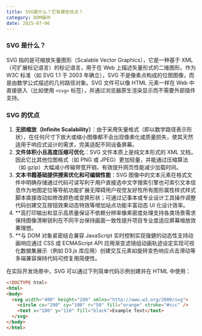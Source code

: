 ```yaml
---
title: SVG是什么？它有哪些优点？
category: DOM操作
date: 2025-07-06
---
```

### SVG 是什么？  
SVG 指的是可缩放矢量图形（Scalable Vector Graphics），它是一种基于 XML（可扩展标记语言）的标记语言，用于在 Web 上描述矢量形式的二维图形。作为 W3C 标准（如 SVG 1.1 于 2003 年确立），SVG 不是像素点构成的位图图像，而是由数学公式描述的几何路径对象。SVG 文件可以像 HTML 元素一样在 Web 中直接嵌入（比如使用 `<svg>` 标签），并通过浏览器原生渲染显示而不需要外部插件支持。  

### SVG 的优点  
1.  **无损缩放（Infinite Scalability）**：由于采用矢量格式（即以数学路径表示形状），在任何尺寸下放大或缩小图像都不会出现像素化或质量损失，使其天然适用于响应式设计的需求，完美适配不同设备屏幕。  
2.  **文件体积小且高度压缩可优化**：SVG 文件本质上是纯文本形式的 XML 文档，因此它比其他位图格式（如 PNG 或 JPEG）更加轻量，并能通过压缩算法（如 gzip）大幅减小传输带宽开销，有效提升网页性能减少加载时间。  
3.  **文本书籍基础提供搜索优化和可编辑性能**：SVG 图像中的文本元素在格式文件中明确存储通过代码可读写利于用户直接选中文字搜索引擎也可索引文本信息作为地图定位等导航功能扩展无障碍用户视觉友好性所有图形属性样式样式脚本直接改动如修改颜色或变换形状；可通过记事本或专业设计工具操作调整代码创建交互按钮效果动态特效等增加站点功能丰富动态 UI 化设计效率。  
4. **高打印输出和显示高质量保证不依赖分辨率像素密度处理支持各类场景需求保持图像清晰锐利在不同平台保持画面一致性提升项目专业度适应屏幕缩放效果理想。  
5. **与 DOM 对象紧密结合兼容 JavaScript 实时控制实现强健的动态性支持动画响应通过 CSS 或 ECMAScript API 应用渐变滤镜组动画轨迹设定实现可视化数据集展示（例如 D3.js 库应用）创建交互元素如旋转变色响应点击滑动等多端兼容保持代码可控复用简便性。  

在实际开发场景中，SVG 可以通过下列简单代码示例创建并在 HTML 中使用：  
```html
<!DOCTYPE html>
<html>
<body>
  <svg width="400" height="200" xmlns="http://www.w3.org/2000/svg">
    <circle cx="200" cy="100" r="50" fill="orange" stroke="#ccc" />
    <text x="180" y="110" fill="black">Example Text</text>
  </svg>
</body>
</html>
```
